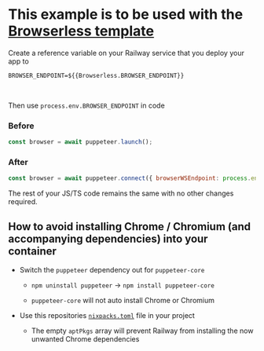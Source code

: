 # This example is to be used with the [Browserless template](https://railway.app/template/browserless)

Create a reference variable on your Railway service that you deploy your app to

```shell
BROWSER_ENDPOINT=${{Browserless.BROWSER_ENDPOINT}}
```

</br>

Then use `process.env.BROWSER_ENDPOINT` in code

### Before

```javascript
const browser = await puppeteer.launch();
```

### After

```javascript
const browser = await puppeteer.connect({ browserWSEndpoint: process.env.BROWSER_ENDPOINT });
```

The rest of your JS/TS code remains the same with no other changes required.

## How to avoid installing Chrome / Chromium (and accompanying dependencies) into your container

- Switch the `puppeteer` dependency out for `puppeteer-core`

    - `npm uninstall puppeteer` -> `npm install puppeteer-core`

    - `puppeteer-core` will not auto install Chrome or Chromium

- Use this repositories [`nixpacks.toml`](https://github.com/brody192/puppeteer-example/blob/main/nixpacks.toml) file in your project

    - The empty `aptPkgs` array will prevent Railway from installing the now unwanted Chrome dependencies
